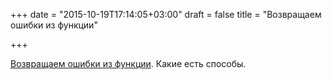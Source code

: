 +++
date = "2015-10-19T17:14:05+03:00"
draft = false
title = "Возвращаем ошибки из функции"

+++

<p><a href="https://npf.io/2015/10/errors/">Возвращаем ошибки из функции</a>. Какие есть способы.</p>

